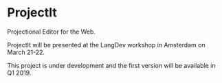 # ProjectIt
Projectional Editor for the Web.

ProjectIt will be presented at the LangDev workshop in Amsterdam on March 21-22.

This project is under development and the first version will be available in Q1 2019.
